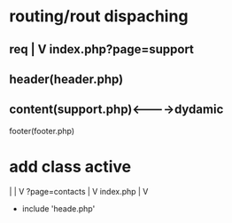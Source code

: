 # routing/rout dispaching



req
|
V
index.php?page=support
----------------------
header(header.php)
----------------------
content(support.php)<---->dydamic
----------------------
footer(footer.php)



# add class active

|
|
V
?page=contacts
|
V
index.php
|
V
+ include 'heade.php'